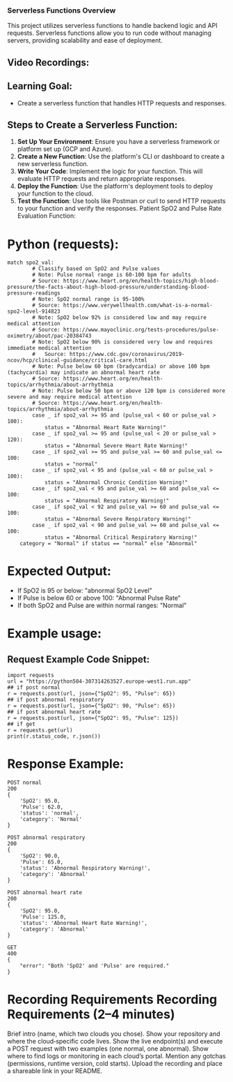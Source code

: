 ### Serverless Functions Overview
This project utilizes serverless functions to handle backend logic and API requests. Serverless functions allow you to run code without managing servers, providing scalability and ease of deployment.
## Video Recordings:
## Learning Goal:
- Create a serverless function that handles HTTP requests and responses.
## Steps to Create a Serverless Function:
1. **Set Up Your Environment**: Ensure you have a serverless framework or platform set up (GCP and Azure).
2. **Create a New Function**: Use the platform's CLI or dashboard to create a new serverless function.
3. **Write Your Code**: Implement the logic for your function. This will evaluate HTTP requests and return appropriate responses.
4. **Deploy the Function**: Use the platform's deployment tools to deploy your function to the cloud.
5. **Test the Function**: Use tools like Postman or curl to send HTTP requests to your function and verify the responses.
Patient SpO2 and Pulse Rate Evaluation Function:
# Python (requests):
```
match spo2_val:
        # Classify based on SpO2 and Pulse values
        # Note: Pulse normal range is 60-100 bpm for adults
        # Source: https://www.heart.org/en/health-topics/high-blood-pressure/the-facts-about-high-blood-pressure/understanding-blood-pressure-readings
        # Note: SpO2 normal range is 95-100%
        # Source: https://www.verywellhealth.com/what-is-a-normal-spo2-level-914823
        # Note: SpO2 below 92% is considered low and may require medical attention
        # Source: https://www.mayoclinic.org/tests-procedures/pulse-oximetry/about/pac-20384743
        # Note: SpO2 below 90% is considered very low and requires immediate medical attention
        #   Source: https://www.cdc.gov/coronavirus/2019-ncov/hcp/clinical-guidance/critical-care.html
        # Note: Pulse below 60 bpm (bradycardia) or above 100 bpm (tachycardia) may indicate an abnormal heart rate
        # Source: https://www.heart.org/en/health-topics/arrhythmia/about-arrhythmia
        # Note: Pulse below 50 bpm or above 120 bpm is considered more severe and may require medical attention
        # Source: https://www.heart.org/en/health-topics/arrhythmia/about-arrhythmia
        case _ if spo2_val >= 95 and (pulse_val < 60 or pulse_val > 100):
            status = "Abnormal Heart Rate Warning!"
        case _ if spo2_val >= 95 and (pulse_val < 20 or pulse_val > 120):
            status = "Abnormal Severe Heart Rate Warning!"
        case _ if spo2_val >= 95 and pulse_val >= 60 and pulse_val <= 100:
            status = "normal"
        case _ if spo2_val < 95 and (pulse_val < 60 or pulse_val > 100):
            status = "Abnormal Chronic Condition Warning!"
        case _ if spo2_val < 95 and pulse_val >= 60 and pulse_val <= 100:
            status = "Abnormal Respiratory Warning!"
        case _ if spo2_val < 92 and pulse_val >= 60 and pulse_val <= 100:
            status = "Abnormal Severe Respiratory Warning!"
        case _ if spo2_val < 90 and pulse_val >= 60 and pulse_val <= 100:
            status = "Abnormal Critical Respiratory Warning!"
    category = "Normal" if status == "normal" else "Abnormal"
```
# Expected Output:
- If SpO2 is 95 or below: "abnormal SpO2 Level"
- If Pulse is below 60 or above 100: "Abnormal Pulse Rate"
- If both SpO2 and Pulse are within normal ranges: "Normal"

# Example usage:        
## Request Example Code Snippet:
```
import requests
url = "https://python504-307314263527.europe-west1.run.app"
## if post normal
r = requests.post(url, json={"SpO2": 95, "Pulse": 65})
## if post abnormal respiratory
r = requests.post(url, json={"SpO2": 90, "Pulse": 65})
## if post abnormal heart rate
r = requests.post(url, json={"SpO2": 95, "Pulse": 125})
## if get 
r = requests.get(url)
print(r.status_code, r.json())
```
# Response Example:
```
POST normal
200 
{
    'SpO2': 95.0, 
    'Pulse': 62.0, 
    'status': 'normal', 
    'category': 'Normal'
}

POST abnormal respiratory
200 
{
    'SpO2': 90.0, 
    'Pulse': 65.0, 
    'status': 'Abnormal Respiratory Warning!', 
    'category': 'Abnormal'
}

POST abnormal heart rate
200 
{
    'SpO2': 95.0, 
    'Pulse': 125.0, 
    'status': 'Abnormal Heart Rate Warning!', 
    'category': 'Abnormal'
}

GET
400
{
    "error": "Both 'SpO2' and 'Pulse' are required."
}
```
# Recording Requirements Recording Requirements (2–4 minutes)
Brief intro (name, which two clouds you chose).
Show your repository and where the cloud‑specific code lives.
Show the live endpoint(s) and execute a POST request with two examples (one normal, one abnormal).
Show where to find logs or monitoring in each cloud’s portal.
Mention any gotchas (permissions, runtime version, cold starts).
Upload the recording and place a shareable link in your README.